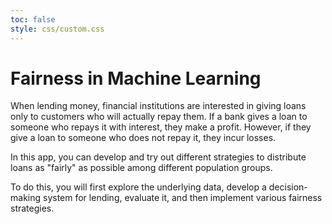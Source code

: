 ```yaml
---
toc: false
style: css/custom.css
---
```


# Fairness in Machine Learning

When lending money, financial institutions are interested in giving loans only to customers who will actually repay them. If a bank gives a loan to someone who repays it with interest, they make a profit. However, if they give a loan to someone who does not repay it, they incur losses.

In this app, you can develop and try out different strategies to distribute loans as "fairly" as possible among different population groups.

To do this, you will first explore the underlying data, develop a decision-making system for lending, evaluate it, and then implement various fairness strategies.
